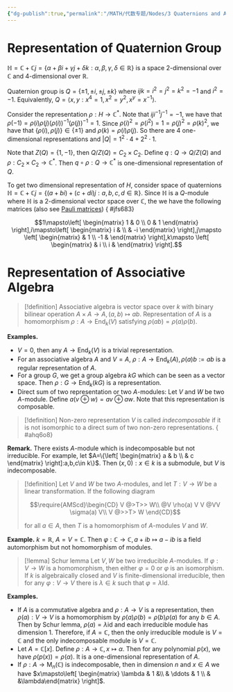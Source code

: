 ```yaml
---
{"dg-publish":true,"permalink":"/MATH/代数专题/Nodes/3 Quaternions and Associative Algebra/","dgPassFrontmatter":true}
---
```



# Representation of Quaternion Group

$\mathbb H=\mathbb{C}+\mathbb{C} j=\{\alpha+\beta i+\gamma j+\delta k:\alpha,\beta,\gamma,\delta\in\mathbb{R}\}$ is a space $2$-dimensional over $\mathbb{C}$ and $4$-dimensional over $\mathbb{R}$. 

Quaternion group is $Q=\{\pm1,\pm i,\pm j,\pm k\}$ where $ijk=i^2=j^2=k^2=-1$ and $i^2=-1$. Equivalently, $Q=\left\langle x,y:x^4=1,x^2=y^2,x^y=x^{-1}\right\rangle$. 

Consider the representation $\rho:H\to\mathbb{C}^*$. Note that $iji^{-1}j^{-1}=-1$, we have that $\rho(-1)=\rho(i)\rho(j)(\rho(i))^{-1}(\rho(j))^{-1}=1$. Since $\rho(i)^2=\rho(i^2)=1=\rho(j)^2=\rho(k)^2$, we have that $\{\rho(i),\rho(j)\}\in\{\pm1\}$ and $\rho(k)=\rho(i)\rho(j)$. So there are $4$ one-dimensional representations and $|Q|=1^2\cdot 4+2^2\cdot 1$.  

Note that $Z(Q)=\{1,-1\}$, then $Q/Z(Q)=C_2\times C_2$. Define $q:Q\to Q/Z(Q)$ and $\rho:C_2\times C_2\to\mathbb{C}^*$. Then $q\circ \rho:Q\to \mathbb{C}^*$ is one-dimensional representation of $Q$. 

To get two dimensional representation of $H$, consider space of quaternions $\mathbb H=\mathbb{C}+\mathbb{C}j=\{(a+bi)+(c+di)j:a,b,c,d\in \mathbb{R}\}$. Since $\mathbb H$ is a $Q$-module where $\mathbb H$ is a $2$-dimensional vector space over $\mathbb{C}$, the we have the following matrices (also see [Pauli matrices](https://en.wikipedia.org/wiki/Pauli_matrices))
{ #jfs683}


$$1\mapsto\left[ \begin{matrix} 1 & 0 \\ 0 & 1  \end{matrix} \right],i\mapsto\left[ \begin{matrix} i &  \\  & -i  \end{matrix} \right],j\mapsto \left[ \begin{matrix} & 1 \\ -1 &   \end{matrix} \right],k\mapsto \left[ \begin{matrix}  & i \\ i &   \end{matrix} \right].$$

# Representation of Associative Algebra

> [!definition]
> Associative algebra is vector space over $k$ with binary bilinear operation $A\times A\to A,(a,b)\mapsto ab$. Representation of $A$ is a homomorphism $\rho:A\to\mathrm{End}_k(V)$ satisfying $\rho(ab)=\rho(a)\rho(b)$. 

**Examples.** 
- $V=0$, then any $A\to\mathrm{End}_k(V)$ is a trivial representation.
- For an associative algebra $A$ and $V=A$, $\rho:A\to\mathrm{End}_k(A),\rho(a)b:=ab$ is a regular representation of $A$.
- For a group $G$, we get a group algebra $kG$ which can be seen as a vector space. Then $\rho:G\to \mathrm{End}_k(kG)$ is a representation.
- Direct sum of two representation or two $A$-modules: Let $V$ and $W$ be two $A$-module. Define $a(v\oplus w)=av\oplus aw$. Note that this representation is composable.

> [!definition]
> Non-zero representation $V$ is called *indecomposable* if it is not isomorphic to a direct sum of two non-zero representations.
{ #ahq6o8}


**Remark.** There exists $A$-module which is indecomposable but not irreducible. For example, let $A=\{\left[ \begin{matrix} a & b \\  & c  \end{matrix} \right]:a,b,c\in k\}$. Then ${(x,0):x\in k}$ is a submodule, but $V$ is indecomposable.

> [!definition]
> Let $V$ and $W$ be two $A$-modules, and let $T:V\to W$ be a linear transformation. If the following diagram 
> 
> $$\require{AMScd}\begin{CD}  V @>T>> W\\ @V \rho(a) V V @VV \sigma(a) V\\ V @>>T> W \end{CD}$$
> 
> for all $a\in A$, then $T$ is a homomorphism of $A$-modules $V$ and $W$.

**Example.** $k=\mathbb{R}$, $A=V=\mathbb{C}$. Then $\varphi:\mathbb{C}\to\mathbb{C},a+ib\mapsto a-ib$ is a field automorphism but not homomorphism of modules.

> [!lemma] Schur lemma
> Let $V,W$ be two irreducible $A$-modules. If $\varphi:V\to W$ is a homomorphism, then either $\varphi =0$ or $\varphi$ is an isomorphism. If $k$ is algebraically closed and $V$ is finite-dimensional irreducible, then for any $\varphi:V\to V$ there is $\lambda\in k$ such that $\varphi=\lambda\mathrm{Id}$. 

**Examples.**
- If $A$ is a commutative algebra and $\rho:A\to V$ is a representation, then $\rho(a):V\to V$ is a homomorphism by $\rho(a)\rho(b)=\rho(b)\rho(a)$ for any $b\in A$. Then by Schur lemma, $\rho(a)=\lambda\mathrm{id}$ and each irreducible module has dimension $1$. Therefore, if $A=\mathbb{C}$, then the only irreducible module is $V=\mathbb{C}$ and the only indecomposable module is $V=\mathbb{C}$. 
- Let $A=\mathbb{C}[x]$. Define $\rho:A\to \mathbb{C},x\mapsto\alpha$. Then for any polynomial $p(x)$, we have $\rho(p(x))=\rho(\alpha)$. It is a one-dimensional representation of $A$. 
- If $\rho:A\to \mathrm M_n(\mathbb{C})$ is indecomposable, then in dimension $n$ and $x\in A$ we have $x\mapsto\left[ \begin{matrix} \lambda &  1 &\\  & \ddots &  1 \\ &  &\lambda\end{matrix} \right]$. 
